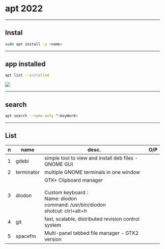 # apt 2022

---

## Instal
````sh
sudo apt install -y <name>
````

---

## app installed
````sh
apt list --installed
````
[<img src="https://i.imgur.com/v9qjNEN.png">](https://i.imgur.com/v9qjNEN.png)

---

## search
````sh
apt search --name-only ^<keyWord>
````

---

## List
|n|name|desc.|O/P|
|-|----|-----|---|
|1|gdebi|simple tool to view and install deb files - GNOME GUI||
|2|terminator|multiple GNOME terminals in one window||
|3|diodon|GTK+ Clipboard manager<br/><br/>Custom keyboard :<br/> Name: diodon<br/> command: /usr/bin/diodon<br/> shotcut: ctrl+alt+h||
|4|git|fast, scalable, distributed revision control system||
|5|spacefm|Multi-panel tabbed file manager - GTK2 version||
